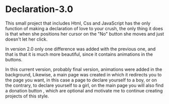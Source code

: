# Declaration-3.0
This small project that includes Html, Css and JavaScript has the only function of making a declaration of love to your crush, the only thing it does is that when she positions her cursor on the "No" button she moves and just doesn't let her click. 

In version 2.0 only one difference was added with the previous one, and that is that it is much more beautiful, since it contains animations in the buttons.

In this current version, probably final version, animations were added in the background,
Likewise, a main page was created in which it redirects you to the page you want, in this case a page to declare yourself to a boy, or on the contrary, to declare yourself to a girl, on the main page you will also find a donation button , which are optional and motivate me to continue creating projects of this style.
